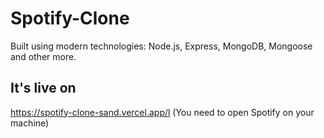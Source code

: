 # Spotify-Clone

Built using modern technologies: Node.js, Express, MongoDB, Mongoose and other more.

## It's live on
https://spotify-clone-sand.vercel.app/l (You need to open Spotify on your machine)
